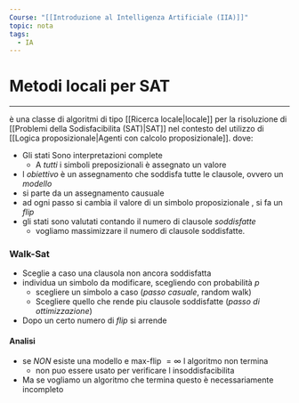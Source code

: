 ```yaml
---
Course: "[[Introduzione al Intelligenza Artificiale (IIA)]]"
topic: nota
tags:
  - IA
---
```



# Metodi locali per SAT
---
è una classe di algoritmi di tipo [[Ricerca locale|locale]] per la risoluzione di [[Problemi della Sodisfacibilita (SAT)|SAT]] nel contesto del utilizzo di [[Logica proposizionale|Agenti con calcolo proposizionale]]. dove:
-  Gli stati Sono interpretazioni complete
	- A _tutti_ i simboli preposizionali è assegnato un valore
- l _obiettivo_ è un assegnamento che soddisfa tutte le clausole, ovvero un _modello_
- si parte da un assegnamento causuale
- ad ogni passo si cambia il valore di un simbolo proposizionale , si fa un _flip_
- gli stati sono valutati contando il numero di clausole _soddisfatte_
	- vogliamo massimizzare il numero di clausole soddisfatte.




### Walk-Sat
- Sceglie a caso una clausola non ancora soddisfatta
- individua un simbolo da modificare, scegliendo con probabilità $p$
	- scegliere un simbolo a caso (_passo casuale_, random walk)
	- Scegliere quello che rende piu clausole soddisfatte (_passo di ottimizzazione_)
- Dopo un certo numero di _flip_ si arrende

#### Analisi 
-  se _NON_ esiste una modello e max-flip $= \infty$ l algoritmo non termina 
	- non puo essere usato per verificare l insoddisfacibilita
- Ma se vogliamo un algoritmo che termina questo è necessariamente incompleto




